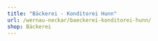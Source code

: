 ```yaml
---
title: "Bäckerei - Konditorei Hunn"
url: /wernau-neckar/baeckerei-konditorei-hunn/
shop: Bäckerei
---
```

